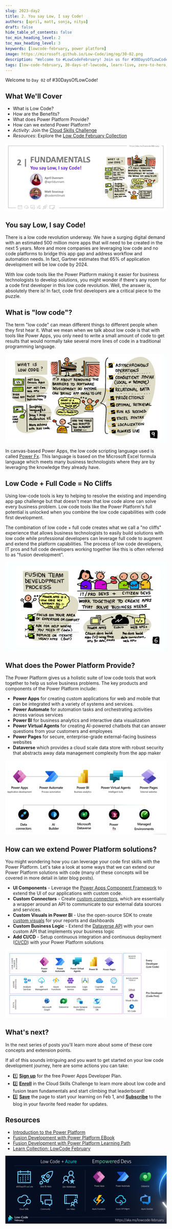 ```yaml
---
slug: 2023-day2
title: 2. You say Low, I say Code!
authors: [april, matt, sonja, nitya]
draft: false
hide_table_of_contents: false
toc_min_heading_level: 2
toc_max_heading_level: 3
keywords: [lowcode-february, power platform]
image: https://microsoft.github.io/Low-Code/img/og/30-02.png
description: "Welcome to #LowCodeFebruary! Join us for #30DaysOfLowCode learning, skilling and discussions at https://aka.ms/lowcode-february. Today we talk about what Low Code means, and how Power Platform can help!" 
tags: [low-code-february, 30-days-of-lowcode, learn-live, zero-to-hero, ask-the-expert,fusion-teams, power-platform]
---
```


<head>
  <meta name="twitter:url" 
    content="https://microsoft.github.io/Low-Code/blog/2023-day2" />
  <meta name="twitter:title" 
    content="FIXME: Title Of Post" />
  <meta name="twitter:description" 
    content="Welcome to #LowCodeFebruary! Join us for #30DaysOfLowCode learning, skilling and discussions at https://aka.ms/lowcode-february. Today we talk about what Low Code means, and how Power Platform can help!" />
  <meta name="twitter:image" 
    content="https://microsoft.github.io/Low-Code/img/og/30-02.png" />
  <meta name="twitter:card" content="summary_large_image" />
  <meta name="twitter:creator" 
    content="@aprildunnam" />
  <meta name="twitter:site" content="@AzureAdvocates" /> 
  <link rel="canonical" 
    href="https://microsoft.github.io/Low-Code/blog/2023-day2" />
</head>


Welcome to `Day 02` of #30DaysOfLowCode!


## What We'll Cover
 * What is Low Code?
 * How are the Benefits? 
 * What does Power Platform Provide?
 * How can we extend Power Platform?
 * _Activity_: Join the [Cloud Skills Challenge](https://aka.ms/lowcode-february/challenge)
 * _Resources_: Explore the [Low Code February Collection](https://aka.ms/lowcode-february/collection)

![Empty Banner Placeholder](./../../../static/img/og/30-02.png)


## You say Low, I say Code!

There is a low code revolution underway. We have a surging digital demand with an estimated 500 million more apps that will need to be created in the next 5 years. More and more companies are leveraging low code and no code platforms to bridge this app gap and address workflow and automation needs. In fact, Gartner estimates that 65% of application development will be low code by 2024.

With low code tools like the Power Platform making it easier for business technologists to develop solutions, you might wonder if there's any room for a code first developer in this low code revolution. Well, the answer is, absolutely there is! In fact, code first developers are a critical piece to the puzzle.

## What is "low code"?

The term "low code" can mean different things to different people when they first hear it. What we mean when we talk about low code is that with tools like Power Apps, you only need to write a small amount of code to get results that would normally take several more lines of code in a traditional programming language.

![What is Low Code](./02_WhatIsLowCode.png)

In canvas-based Power Apps, the low code scripting language used is called [Power Fx](https://aka.ms/LearnPowerFx). This language is based on the Microsoft Excel formula language which meets many business technologists where they are by leveraging the knowledge they already have.

## Low Code + Full Code = No Cliffs

Using low-code tools is key to helping to resolve the existing and impending app gap challenge but that doesn't mean that low code alone can solve every business problem. Low code tools like the Power Platform's full potential is unlocked when you combine the low code capabilities with code first development.

The combination of low code + full code creates what we call a "no cliffs" experience that allows business technologists to easily build solutions with low code while professional developers can leverage full code to augment and extend the platform capabilities. The process of low code developers, IT pros and full code developers working together like this is often referred to as "fusion development".

![Fusion Development Process](./02_FusionDevProcess.png)

## What does the Power Platform Provide?

The Power Platform gives us a holistic suite of low code tools that work together to help us solve business problems. The key products and components of the Power Platform include:

* **Power Apps** for creating custom applications for web and mobile that can be integrated with a variety of systems and services.
* **Power Automate** for automation tasks and orchestrating activities across various services
* **Power BI** for business analytics and interactive data visualization
* **Power Virtual Agents** for creating AI-powered chatbots that can answer questions from your customers and employees
* **Power Pages** for secure, enterprise-grade external-facing business websites
* **Dataverse** which provides a cloud scale data store with robust security that abstracts away data management complexity from the app maker

![Power Platform Overview](./02_PowerPlatformOverview.png)

## How can we extend Power Platform solutions?

You might wondering how you can leverage your code first skills with the Power Platform. Let's take a look at some ways that we can extend our Power Platform solutions with code (many of these concepts will be covered in more detail in later blog posts).

* **UI Components** - Leverage the [Power Apps Component Framework](https://aka.ms/LowCodePCF) to extend the UI of our applications with custom code.
* **Custom Connectors** - Create [custom connectors](https://aka.ms/LowCodeCustomConnectors), which are essentially a wrapper around an API to communicate to our external data sources and services.
* **Custom Visuals in Power BI** - Use the open-source SDK to create [custom visuals](https://aka.ms/LowCodeCustomVisuals) for your reports and dashboards
* **Custom Business Logic** - Extend the [Dataverse API](https://aka.ms/LowCodeDataverseAPI) with your own custom API that implements your business logic
* **Add CI/CD** - Setup continuous integration and continuous deployment ([CI/CD](https://aka.ms/LowCodeALM)) with your Power Platform solutions

![Power Platform Pro Dev extensions](./02_Extend.png)

## What's next?

In the next series of posts you'll learn more about some of these core concepts and extension points. 

If all of this sounds intriguing and you want to get started on your low code development journey, here are some actions you can take:

* 1️⃣ [**Sign up**](https://aka.ms/lowcode-february/devplan) for the free Power Apps Developer Plan.
* 2️⃣ [**Enroll**](https://aka.ms/lowcode-february/challenge) in the Cloud Skills Challenge to learn more about low code and fusion team fundamentals and start climbing that leaderboard!
* 3️⃣ [**Save**](http://aka.ms/lowcode-february) the page to start your learning on Feb 1, and [**Subscribe**](https://microsoft.github.io/Low-Code/blog/rss.xml) to the blog in your favorite feed reader for updates.

## Resources
* [Introduction to the Power Platform](https://learn.microsoft.com/en-us/training/modules/introduction-power-platform//?WT.mc_id=power-82212-apdunnam)
* [Fusion Development with Power Platform EBook](https://learn.microsoft.com/en-us/power-apps/guidance/fusion-dev-ebook/?WT.mc_id=power-82212-apdunnam)
* [Fusion Development with Power Platform Learning Path](https://learn.microsoft.com/en-us/training/paths/transform-business-applications-with-fusion-development/?WT.mc_id=power-82212-apdunnam)
* [Learn Collection: LowCode February](https://aka.ms/lowcode-february/collection)

![Campaign Banner](./../../../static/img/og/30-banner.png)